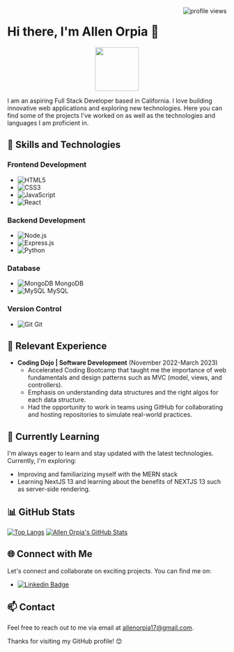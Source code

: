 
<div>
   <img src="https://komarev.com/ghpvc/?username=AllenOrpia&style=flat-square&color=blue" alt="profile views" align="right"/>
</div>

# Hi there, I'm Allen Orpia 👋
<div id="header" align="center">
  <img src="https://media.giphy.com/media/M9gbBd9nbDrOTu1Mqx/giphy.gif" width="100"/>
</div>

I am an aspiring Full Stack Developer based in California. I love building innovative web applications and exploring new technologies. Here you can find some of the projects I've worked on as well as the technologies and languages I am proficient in.

## 🚀 Skills and Technologies

### Frontend Development
- ![HTML5](https://img.shields.io/badge/HTML5-E34F26?style=for-the-badge&logo=html5&logoColor=white) 
- ![CSS3](https://img.shields.io/badge/CSS3-1572B6?style=for-the-badge&logo=css3&logoColor=white) 
- ![JavaScript](https://img.shields.io/badge/JavaScript-F7DF1E?style=for-the-badge&logo=javascript&logoColor=black) 
- ![React](https://img.shields.io/badge/React-61DAFB?style=for-the-badge&logo=react&logoColor=black)


### Backend Development
- ![Node.js](https://img.shields.io/badge/Node.js-339933?style=for-the-badge&logo=node.js&logoColor=white) 
- ![Express.js](https://img.shields.io/badge/Express.js-000000?style=for-the-badge&logo=express&logoColor=white) 
- ![Python](https://img.shields.io/badge/Python-3776AB?style=for-the-badge&logo=python&logoColor=white) 


### Database
- ![MongoDB](https://img.shields.io/badge/MongoDB-47A248?style=for-the-badge&logo=mongodb&logoColor=white) MongoDB
- ![MySQL](https://img.shields.io/badge/MySQL-4479A1?style=for-the-badge&logo=mysql&logoColor=white) MySQL

### Version Control
- ![Git](https://img.shields.io/badge/Git-F05032?style=for-the-badge&logo=git&logoColor=white) Git


## 💼 Relevant Experience

- **Coding Dojo | Software Development** (November 2022-March 2023)
  - Accelerated Coding Bootcamp that taught me the importance of web fundamentals and design patterns such as MVC (model, views, and controllers).
  - Emphasis on understanding data structures and the right algos for each data structure.
  - Had the opportunity to work in teams using GitHub for collaborating and hosting repositories to simulate real-world practices.
    

## 🌱 Currently Learning

I'm always eager to learn and stay updated with the latest technologies. Currently, I'm exploring:

- Improving and familiarizing myself with the MERN stack
- Learning NextJS 13 and learning about the benefits of NEXTJS 13 such as server-side rendering.


## 📊 GitHub Stats

[![Top Langs](https://github-readme-stats.vercel.app/api/top-langs/?username=AllenOrpia)](https://github.com/anuraghazra/github-readme-stats)
[![Allen Orpia's GitHub Stats](https://github-readme-stats.vercel.app/api?username=AllenOrpia&show_icons=true&count_private=true)](https://github.com/AllenOrpia)

## 🌐 Connect with Me

Let's connect and collaborate on exciting projects. You can find me on:

- [![Linkedin Badge](https://img.shields.io/badge/-linkedin-blue?style=flat&logo=Linkedin&logoColor=white)](https://www.linkedin.com/in/allen-orpia-386b2213b/)


## 📫 Contact

Feel free to reach out to me via email at [allenorpia17@gmail.com](allenorpia17@gmail.com).

Thanks for visiting my GitHub profile! 😊

<!--
**AllenOrpia/AllenOrpia** is a ✨ _special_ ✨ repository because its `README.md` (this file) appears on your GitHub profile.

Here are some ideas to get you started:

- 🔭 I’m currently working on ...
- 🌱 I’m currently learning ...
- 👯 I’m looking to collaborate on ...
- 🤔 I’m looking for help with ...
- 💬 Ask me about ...
- 📫 How to reach me: ...
- 😄 Pronouns: ...
- ⚡ Fun fact: ...
-->
